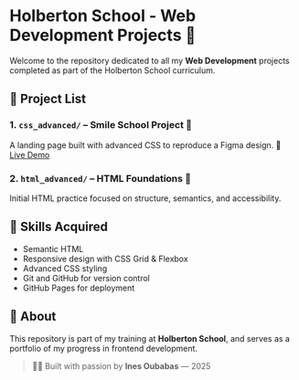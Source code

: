 # Holberton School - Web Development Projects 🚀

Welcome to the repository dedicated to all my **Web Development** projects completed as part of the Holberton School curriculum.

## 📁 Project List

### 1. `css_advanced/` – Smile School Project 🎨
A landing page built with advanced CSS to reproduce a Figma design.
🔗 [Live Demo](https://ines-oubabas.github.io/holbertonschool-web-development/)

### 2. `html_advanced/` – HTML Foundations 📄
Initial HTML practice focused on structure, semantics, and accessibility.

## 🧠 Skills Acquired

- Semantic HTML
- Responsive design with CSS Grid & Flexbox
- Advanced CSS styling
- Git and GitHub for version control
- GitHub Pages for deployment

## 📌 About

This repository is part of my training at **Holberton School**, and serves as a portfolio of my progress in frontend development.

> 👩‍💻 Built with passion by **Ines Oubabas** — 2025
